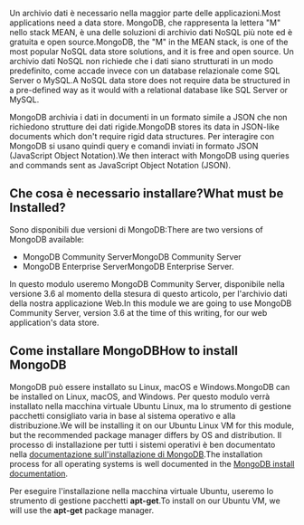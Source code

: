 <span data-ttu-id="d5607-101">Un archivio dati è necessario nella maggior parte delle applicazioni.</span><span class="sxs-lookup"><span data-stu-id="d5607-101">Most applications need a data store.</span></span> <span data-ttu-id="d5607-102">MongoDB, che rappresenta la lettera "M" nello stack MEAN, è una delle soluzioni di archivio dati NoSQL più note ed è gratuita e open source.</span><span class="sxs-lookup"><span data-stu-id="d5607-102">MongoDB, the "M" in the MEAN stack, is one of the most popular NoSQL data store solutions, and it is free and open source.</span></span> <span data-ttu-id="d5607-103">Un archivio dati NoSQL non richiede che i dati siano strutturati in un modo predefinito, come accade invece con un database relazionale come SQL Server o MySQL.</span><span class="sxs-lookup"><span data-stu-id="d5607-103">A NoSQL data store does not require data be structured in a pre-defined way as it would with a relational database like SQL Server or MySQL.</span></span>

<span data-ttu-id="d5607-104">MongoDB archivia i dati in documenti in un formato simile a JSON che non richiedono strutture dei dati rigide.</span><span class="sxs-lookup"><span data-stu-id="d5607-104">MongoDB stores its data in JSON-like documents which don't require rigid data structures.</span></span> <span data-ttu-id="d5607-105">Per interagire con MongoDB si usano quindi query e comandi inviati in formato JSON (JavaScript Object Notation).</span><span class="sxs-lookup"><span data-stu-id="d5607-105">We then interact with MongoDB using queries and commands sent as JavaScript Object Notation (JSON).</span></span>

## <a name="what-must-be-installed"></a><span data-ttu-id="d5607-106">Che cosa è necessario installare?</span><span class="sxs-lookup"><span data-stu-id="d5607-106">What must be Installed?</span></span>

<span data-ttu-id="d5607-107">Sono disponibili due versioni di MongoDB:</span><span class="sxs-lookup"><span data-stu-id="d5607-107">There are two versions of MongoDB available:</span></span>

- <span data-ttu-id="d5607-108">MongoDB Community Server</span><span class="sxs-lookup"><span data-stu-id="d5607-108">MongoDB Community Server</span></span>
- <span data-ttu-id="d5607-109">MongoDB Enterprise Server</span><span class="sxs-lookup"><span data-stu-id="d5607-109">MongoDB Enterprise Server.</span></span>

<span data-ttu-id="d5607-110">In questo modulo useremo MongoDB Community Server, disponibile nella versione 3.6 al momento della stesura di questo articolo, per l'archivio dati della nostra applicazione Web.</span><span class="sxs-lookup"><span data-stu-id="d5607-110">In this module we are going to use MongoDB Community Server, version 3.6 at the time of this writing, for our web application's data store.</span></span>

## <a name="how-to-install-mongodb"></a><span data-ttu-id="d5607-111">Come installare MongoDB</span><span class="sxs-lookup"><span data-stu-id="d5607-111">How to install MongoDB</span></span>

<span data-ttu-id="d5607-112">MongoDB può essere installato su Linux, macOS e Windows.</span><span class="sxs-lookup"><span data-stu-id="d5607-112">MongoDB can be installed on Linux, macOS, and Windows.</span></span> <span data-ttu-id="d5607-113">Per questo modulo verrà installato nella macchina virtuale Ubuntu Linux, ma lo strumento di gestione pacchetti consigliato varia in base al sistema operativo e alla distribuzione.</span><span class="sxs-lookup"><span data-stu-id="d5607-113">We will be installing it on our Ubuntu Linux VM for this module, but the recommended package manager differs by OS and distribution.</span></span> <span data-ttu-id="d5607-114">Il processo di installazione per tutti i sistemi operativi è ben documentato nella [documentazione sull'installazione di MongoDB](https://docs.mongodb.com/manual/administration/install-community/).</span><span class="sxs-lookup"><span data-stu-id="d5607-114">The installation process for all operating systems is well documented in the [MongoDB install documentation](https://docs.mongodb.com/manual/administration/install-community/).</span></span>

<span data-ttu-id="d5607-115">Per eseguire l'installazione nella macchina virtuale Ubuntu, useremo lo strumento di gestione pacchetti **apt-get**.</span><span class="sxs-lookup"><span data-stu-id="d5607-115">To install on our Ubuntu VM, we will use the **apt-get** package manager.</span></span>

